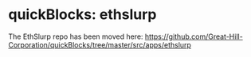 # quickBlocks: ethslurp

The EthSlurp repo has been moved here: https://github.com/Great-Hill-Corporation/quickBlocks/tree/master/src/apps/ethslurp
